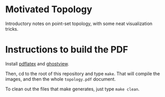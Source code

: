 # Motivated Topology

Introductory notes on point-set topology, with some neat visualization tricks.

# Instructions to build the PDF

Install [pdflatex](http://latex-project.org/ftp.html) and [ghostview](http://pages.cs.wisc.edu/~ghost/gv/index.htm).

Then, cd to the root of this repository and type `make`. That will compile the images, and then the whole `topology.pdf` document.

To clean out the files that make generates, just type `make clean`.


